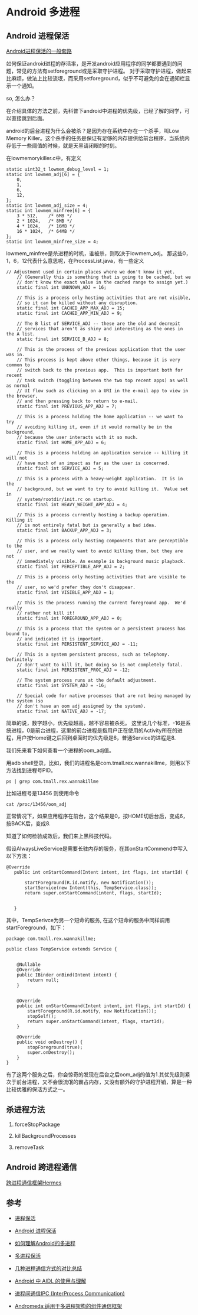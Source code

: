 # Android 多进程

## Android 进程保活

[Android进程保活的一般套路](http://www.jianshu.com/p/1da4541b70ad)

如何保证android进程的存活率，是开发android应用程序的同学都要遇到的问题，常见的方法有setforeground或是采取守护进程。
对于采取守护进程，做起来比麻烦，做法上比较流氓，而采用setforeground，似乎不可避免的会在通知栏显示一个通知。

so, 怎么办？

在介绍具体的方法之前，先科普下android中进程的优先级，已经了解的同学，可以直接跳到后面。

android的后台进程为什么会被杀？是因为存在系统中存在一个杀手，叫Low Memory Killer。这个杀手的任务是保证有足够的内存提供给前台程序，当系统内存低于一些阈值的时候，就是天黑请闭眼的时刻。

在lowmemorykiller.c中，有定义

```
static uint32_t lowmem_debug_level = 1;
static int lowmem_adj[6] = {
    0,
    1,
    6,
    12,
};
static int lowmem_adj_size = 4;
static int lowmem_minfree[6] = {
    3 * 512,    /* 6MB */
    2 * 1024,   /* 8MB */
    4 * 1024,   /* 16MB */
    16 * 1024,  /* 64MB */
};
static int lowmem_minfree_size = 4;
```

lowmem_minfree是杀进程的时机，谁被杀，则取决于lowmem_adj。
那这些0，1，6，12代表什么意思呢，在ProcessList.java，有一些定义

```
// Adjustment used in certain places where we don't know it yet.
    // (Generally this is something that is going to be cached, but we
    // don't know the exact value in the cached range to assign yet.)
    static final int UNKNOWN_ADJ = 16;

    // This is a process only hosting activities that are not visible,
    // so it can be killed without any disruption.
    static final int CACHED_APP_MAX_ADJ = 15;
    static final int CACHED_APP_MIN_ADJ = 9;

    // The B list of SERVICE_ADJ -- these are the old and decrepit
    // services that aren't as shiny and interesting as the ones in the A list.
    static final int SERVICE_B_ADJ = 8;

    // This is the process of the previous application that the user was in.
    // This process is kept above other things, because it is very common to
    // switch back to the previous app.  This is important both for recent
    // task switch (toggling between the two top recent apps) as well as normal
    // UI flow such as clicking on a URI in the e-mail app to view in the browser,
    // and then pressing back to return to e-mail.
    static final int PREVIOUS_APP_ADJ = 7;

    // This is a process holding the home application -- we want to try
    // avoiding killing it, even if it would normally be in the background,
    // because the user interacts with it so much.
    static final int HOME_APP_ADJ = 6;

    // This is a process holding an application service -- killing it will not
    // have much of an impact as far as the user is concerned.
    static final int SERVICE_ADJ = 5;

    // This is a process with a heavy-weight application.  It is in the
    // background, but we want to try to avoid killing it.  Value set in
    // system/rootdir/init.rc on startup.
    static final int HEAVY_WEIGHT_APP_ADJ = 4;

    // This is a process currently hosting a backup operation.  Killing it
    // is not entirely fatal but is generally a bad idea.
    static final int BACKUP_APP_ADJ = 3;

    // This is a process only hosting components that are perceptible to the
    // user, and we really want to avoid killing them, but they are not
    // immediately visible. An example is background music playback.
    static final int PERCEPTIBLE_APP_ADJ = 2;

    // This is a process only hosting activities that are visible to the
    // user, so we'd prefer they don't disappear.
    static final int VISIBLE_APP_ADJ = 1;

    // This is the process running the current foreground app.  We'd really
    // rather not kill it!
    static final int FOREGROUND_APP_ADJ = 0;

    // This is a process that the system or a persistent process has bound to,
    // and indicated it is important.
    static final int PERSISTENT_SERVICE_ADJ = -11;

    // This is a system persistent process, such as telephony.  Definitely
    // don't want to kill it, but doing so is not completely fatal.
    static final int PERSISTENT_PROC_ADJ = -12;

    // The system process runs at the default adjustment.
    static final int SYSTEM_ADJ = -16;

    // Special code for native processes that are not being managed by the system (so
    // don't have an oom adj assigned by the system).
    static final int NATIVE_ADJ = -17;
```

简单的说，数字越小，优先级越高，越不容易被杀死。
这里说几个标准，-16是系统进程，0是前台进程，这里的前台进程是指用户正在使用的Activity所在的进程，用户按Home键之后回到桌面时的优先级是6，普通Service的进程是8.

我们先来看下如何查看一个进程的oom_adj值。

用adb shell登录，比如，我们的进程名是com.tmall.rex.wannakillme，则用以下方法找到进程号PID。

```
ps | grep com.tmall.rex.wannakillme
```
比如进程号是13456
则使用命令
```
cat /proc/13456/oom_adj
```

正常情况下，如果应用程序在前台，这个结果是0，按HOME切后台后，变成6，按BACK后，变成8.

知道了如何检验成效后，我们来上黑科技代码。

假设AlwaysLiveService是需要长驻内存的服务，在其onStartCommend中写入以下方法：

```
@Override
   public int onStartCommand(Intent intent, int flags, int startId) {

       startForeground(R.id.notify, new Notification());
       startService(new Intent(this, TempService.class));
       return super.onStartCommand(intent, flags, startId);


   }
```

其中，TempSerivce为另一个短命的服务, 在这个短命的服务中同样调用startForeground，如下：

```
package com.tmall.rex.wannakillme;

public class TempService extends Service {


    @Nullable
    @Override
    public IBinder onBind(Intent intent) {
        return null;
    }


    @Override
    public int onStartCommand(Intent intent, int flags, int startId) {
        startForeground(R.id.notify, new Notification());
        stopSelf();
        return super.onStartCommand(intent, flags, startId);
    }

    @Override
    public void onDestroy() {
        stopForeground(true);
        super.onDestroy();
    }
}
```

有了这两个服务之后，你会惊奇的发现在后台之后oom_adj的值为1.其优先级则紧次于前台进程，又不会很流氓的霸占内存，又没有额外的守护进程开销，算是一种比较优雅的保活方式之一。

## 杀进程方法

1. forceStopPackage

1. killBackgroundProcesses

1. removeTask

## Android 跨进程通信

[跨进程通信框架Hermes](https://blog.csdn.net/yehui928186846/article/details/99677022)



## 参考

* [进程保活](https://segmentfault.com/a/1190000006251859)

* [Android 进程保活](./android_process.md)

* [如何理解Android的多进程](http://www.jianshu.com/p/536978a4f4b2)
* [多进程保活](https://juejin.im/post/58cf80abb123db3f6b45525d?utm_source=gold_browser_extension)

* [几种进程通信方式的对比总结](http://blog.csdn.net/u011240877/article/details/72863432)

* [Android 中 AIDL 的使用与理解](https://juejin.im/entry/5721f9c879bc440066c5a832)

* [进程间通信IPC (InterProcess Communication)](https://www.jianshu.com/p/c1015f5ffa74)

* [Andromeda:适用于多进程架构的组件通信框架](https://blog.imallen.wang/2018/05/16/%E8%B7%A8%E8%BF%9B%E7%A8%8B%E8%B7%AF%E7%94%B1%E6%96%B9%E6%A1%88Andromeda%E5%92%8CInterStellar/)
